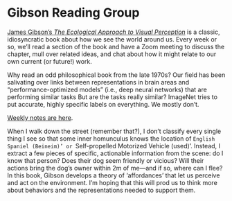 # Gibson Reading Group

[James Gibson’s *The Ecological Approach to Visual Perception*](https://archive.org/details/pdfy-u5hmFOvOM2Civ4Gz/mode/2up) is a classic, idiosyncratic book about how we see the world around us.
Every week or so, we’ll read a section of the book and have a Zoom meeting to discuss the chapter, mull over related ideas, and chat about how it might relate to our own current (or future!) work.

Why read an odd philosophical book from the late 1970s?
Our field has been salivating over links between representations in brain areas and “performance-optimized models”
(i.e., deep neural networks) that are performing similar tasks
But are the tasks really similar?
ImageNet tries to put accurate, highly specific labels on everything.
We mostly don’t.

[Weekly notes are here](notes.md).

When I walk down the street (remember that?),
I don’t classify every single thing I see so that some inner homunculus knows the location of `English Spaniel (Beineim)’
or `Self-propelled Motorized Vehicle (used)’.
Instead, I extract a few pieces of specific, actionable information from the scene: do I know that person?
Does their dog seem friendly or vicious?
Will their actions bring the dog’s owner within 2m of me—and if so, where can I flee?
In this book, Gibson develops a theory of ‘affordances’ that let us perceive and act on the environment.
I’m hoping that this will prod us to think more about behaviors and the representations needed to support them. 
